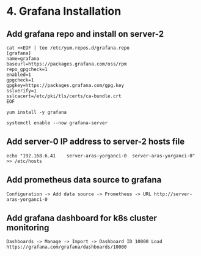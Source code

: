 # 4. Grafana Installation
## Add grafana repo and install on server-2
```
cat <<EOF | tee /etc/yum.repos.d/grafana.repo
[grafana]
name=grafana
baseurl=https://packages.grafana.com/oss/rpm
repo_gpgcheck=1
enabled=1
gpgcheck=1
gpgkey=https://packages.grafana.com/gpg.key
sslverify=1
sslcacert=/etc/pki/tls/certs/ca-bundle.crt
EOF

yum install -y grafana

systemctl enable --now grafana-server
```

## Add server-0 IP address to server-2 hosts file
```
echo "192.168.6.41    server-aras-yorganci-0  server-aras-yorganci-0" >> /etc/hosts
```

## Add prometheus data source to grafana
```
Configuration -> Add data source -> Prometheus -> URL http://server-aras-yorganci-0
```

## Add grafana dashboard for k8s cluster monitoring
```
Dashboards -> Manage -> Import -> Dashboard ID 10000 Load
https://grafana.com/grafana/dashboards/10000
```
